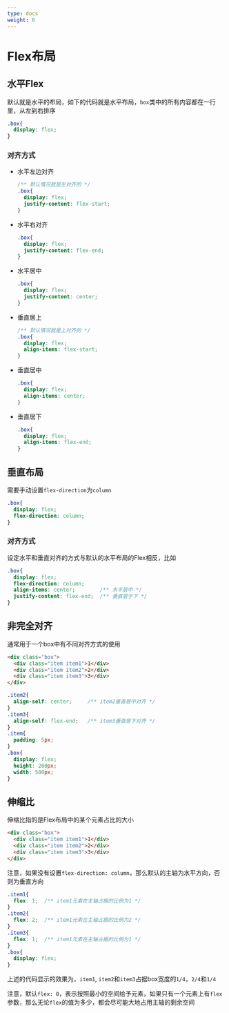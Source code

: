 ```yaml
---
type: docs
weight: 6
---
```


# Flex布局

## 水平Flex

默认就是水平的布局，如下的代码就是水平布局，`box`类中的所有内容都在一行里，从左到右排序

```css
.box{
  display: flex;
}
```

### 对齐方式

- 水平左边对齐
  ```css
  /** 默认情况就是左对齐的 */
  .box{
    display: flex;
    justify-content: flex-start;
  }
  ```
- 水平右对齐
  ```css
  .box{
    display: flex;
    justify-content: flex-end;
  }
  ```
- 水平居中
  ```css
  .box{
    display: flex;
    justify-content: center;
  }
  ```
- 垂直居上
  ```css
  /** 默认情况就是上对齐的 */
  .box{
    display: flex;
    align-items: flex-start;
  }
  ```
- 垂直居中
  ```css
  .box{
    display: flex;
    align-items: center;
  }
  ```
- 垂直居下
  ```css
  .box{
    display: flex;
    align-items: flex-end;
  }
  ```
## 垂直布局

需要手动设置`flex-direction`为`column`

```css
.box{
  display: flex;
  flex-direction: column;
}
```

### 对齐方式

设定水平和垂直对齐的方式与默认的水平布局的Flex相反，比如

```css
.box{
  display: flex;
  flex-direction: column;
  align-items: center;        /** 水平居中 */
  justify-content: flex-end;  /** 垂直居于下 */
}
```

## 非完全对齐

通常用于一个box中有不同对齐方式的使用

```html
<div class="box">
  <div class="item item1">1</div>
  <div class="item item2">2</div>
  <div class="item item3">3</div>
</div>
```

```css
.item2{
  align-self: center;     /** item2垂直居中对齐 */
}
.item3{
  align-self: flex-end;   /** item3垂直居下对齐 */
}
.item{
  padding: 5px;
}
.box{
  display: flex;
  height: 200px;
  width: 500px;
}
```

## 伸缩比

伸缩比指的是Flex布局中的某个元素占比的大小

```html
<div class="box">
  <div class="item item1">1</div>
  <div class="item item2">2</div>
  <div class="item item3">3</div>
</div>
```

注意，如果没有设置`flex-direction: column`，那么默认的主轴为水平方向，否则为垂直方向
```css
.item1{
  flex: 1;  /** item1元素在主轴占据的比例为1 */
}
.item2{
  flex: 2;  /** item1元素在主轴占据的比例为2 */
}
.item3{
  flex: 1;  /** item1元素在主轴占据的比例为1 */
}
.box{
  display: flex;
}
```

上述的代码显示的效果为，`item1`, `item2`和`item3`占据box宽度的`1/4`，`2/4`和`1/4`

注意，默认`flex: 0`，表示按照最小的空间给予元素，如果只有一个元素上有`flex`参数，那么无论`flex`的值为多少，都会尽可能大地占用主轴的剩余空间